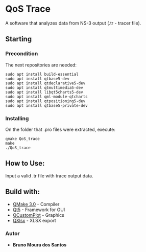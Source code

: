 # QoS Trace

A software that analyzes data from NS-3 output (.tr - tracer file).

## Starting

### Precondition

The next repositories are needed:

```
sudo apt install build-essential
sudo apt install qtbase5-dev
sudo apt install qtdeclarative5-dev
sudo apt install qtmultimedia5-dev
sudo apt install libqt5charts5-dev
sudo apt install qml-module-qtcharts
sudo apt install qtpositioning5-dev
sudo apt install qtbase5-private-dev
```

### Installing

On the folder that .pro files were extracted, execute:

```
qmake QoS_trace
make
./QoS_trace
```

## How to Use:

Input a valid .tr file with trace output data.

## Build with:

* [QMake 3.0](https://doc.qt.io/archives/3.3/qmake-manual-2.html) - Compiler
* [Qt5](http://doc.qt.io/qt-5/linux.html) - Framework for GUI
* [QCustomPlot](http://www.qcustomplot.com/) - Graphics
* [QXlsx](https://github.com/QtExcel/QXlsx) - XLSX export

### Autor

* **Bruno Moura dos Santos**
